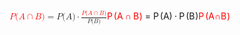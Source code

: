 <span class="katex"><span class="katex-mathml"><math xmlns="http://www.w3.org/1998/Math/MathML"><semantics><mrow><mstyle mathcolor="red"><mi>P</mi><mo stretchy="false">(</mo><mi>A</mi><mo>∩</mo><mi>B</mi><mo stretchy="false">)</mo></mstyle><mo>=</mo><mi>P</mi><mo stretchy="false">(</mo><mi>A</mi><mo stretchy="false">)</mo><mo>⋅</mo><mfrac><mstyle mathcolor="red"><mi>P</mi><mo stretchy="false">(</mo><mi>A</mi><mo>∩</mo><mi>B</mi><mo stretchy="false">)</mo></mstyle><mrow><mi>P</mi><mo stretchy="false">(</mo><mi>B</mi><mo stretchy="false">)</mo></mrow></mfrac></mrow><annotation encoding="application/x-tex">\textcolor{red}{P(A \cap B)} = P(A) \cdot \frac{\textcolor{red}{P(A \cap B)}}{P(B)}</annotation></semantics></math></span><span class="katex-html" aria-hidden="true"><span class="base"><span class="strut" style="height:1em;vertical-align:-0.25em;"></span><span class="mord mathnormal" style="margin-right:0.13889em;color:red;">P</span><span class="mopen" style="color:red;">(</span><span class="mord mathnormal" style="color:red;">A</span><span class="mspace" style="margin-right:0.2222222222222222em;"></span><span class="mbin" style="color:red;">∩</span><span class="mspace" style="margin-right:0.2222222222222222em;"></span></span><span class="base"><span class="strut" style="height:1em;vertical-align:-0.25em;"></span><span class="mord mathnormal" style="margin-right:0.05017em;color:red;">B</span><span class="mclose" style="color:red;">)</span><span class="mspace" style="margin-right:0.2777777777777778em;"></span><span class="mrel">=</span><span class="mspace" style="margin-right:0.2777777777777778em;"></span></span><span class="base"><span class="strut" style="height:1em;vertical-align:-0.25em;"></span><span class="mord mathnormal" style="margin-right:0.13889em;">P</span><span class="mopen">(</span><span class="mord mathnormal">A</span><span class="mclose">)</span><span class="mspace" style="margin-right:0.2222222222222222em;"></span><span class="mbin">⋅</span><span class="mspace" style="margin-right:0.2222222222222222em;"></span></span><span class="base"><span class="strut" style="height:1.53em;vertical-align:-0.52em;"></span><span class="mord"><span class="mopen nulldelimiter"></span><span class="mfrac"><span class="vlist-t vlist-t2"><span class="vlist-r"><span class="vlist" style="height:1.01em;"><span style="top:-2.655em;"><span class="pstrut" style="height:3em;"></span><span class="sizing reset-size6 size3 mtight"><span class="mord mtight"><span class="mord mathnormal mtight" style="margin-right:0.13889em;">P</span><span class="mopen mtight">(</span><span class="mord mathnormal mtight" style="margin-right:0.05017em;">B</span><span class="mclose mtight">)</span></span></span></span><span style="top:-3.23em;"><span class="pstrut" style="height:3em;"></span><span class="frac-line" style="border-bottom-width:0.04em;"></span></span><span style="top:-3.485em;"><span class="pstrut" style="height:3em;"></span><span class="sizing reset-size6 size3 mtight"><span class="mord mtight"><span class="mord mathnormal mtight" style="margin-right:0.13889em;color:red;">P</span><span class="mopen mtight" style="color:red;">(</span><span class="mord mathnormal mtight" style="color:red;">A</span><span class="mbin mtight" style="color:red;">∩</span><span class="mord mathnormal mtight" style="margin-right:0.05017em;color:red;">B</span><span class="mclose mtight" style="color:red;">)</span></span></span></span></span><span class="vlist-s">​</span></span><span class="vlist-r"><span class="vlist" style="height:0.52em;"><span></span></span></span></span></span><span class="mclose nulldelimiter"></span></span></span></span></span>